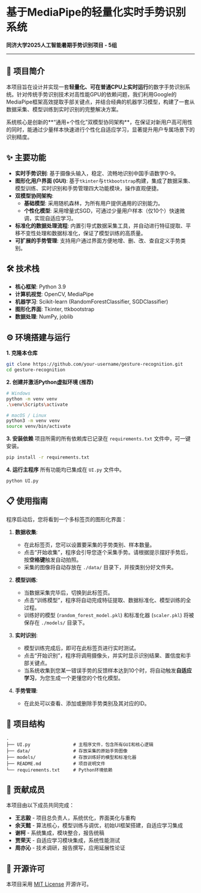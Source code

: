 # 基于MediaPipe的轻量化实时手势识别系统

**同济大学2025人工智能暑期手势识别项目 - 5组**

---

## 📖 项目简介

本项目旨在设计并实现一套**轻量化、可在普通CPU上实时运行**的数字手势识别系统。针对传统手势识别技术对高性能GPU的依赖问题，我们利用Google的MediaPipe框架高效提取手部关键点，并结合经典的机器学习模型，构建了一套从数据采集、模型训练到实时识别的完整解决方案。

系统核心是创新的**“通用+个性化”双模型协同架构**，在保证对新用户高可用性的同时，能通过少量样本快速进行个性化自适应学习，显著提升用户专属场景下的识别精度。

## ✨ 主要功能

*   **实时手势识别**: 基于摄像头输入，稳定、流畅地识别中国手语数字0-9。
*   **图形化用户界面 (GUI)**: 基于`tkinter`与`ttkbootstrap`构建，集成了数据采集、模型训练、实时识别和手势管理四大功能模块，操作直观便捷。
*   **双模型协同架构**:
    *   **基础模型**: 采用随机森林，为所有用户提供通用的识别能力。
    *   **个性化模型**: 采用增量式SGD，可通过少量用户样本（仅10个）快速微调，实现自适应学习。
*   **标准化的数据处理流程**: 内置引导式数据采集工具，并自动进行特征提取、平移不变性处理和数据标准化，保证了模型训练的高质量。
*   **可扩展的手势管理**: 支持用户通过界面方便地增、删、改、查自定义手势类别。

## 🛠️ 技术栈

*   **核心框架**: Python 3.9
*   **计算机视觉**: OpenCV, MediaPipe
*   **机器学习**: Scikit-learn (RandomForestClassifier, SGDClassifier)
*   **图形化界面**: Tkinter, ttkbootstrap
*   **数据处理**: NumPy, joblib

## ⚙️ 环境搭建与运行

**1. 克隆本仓库**
```bash
git clone https://github.com/your-username/gesture-recognition.git
cd gesture-recognition
```

**2. 创建并激活Python虚拟环境 (推荐)**
```bash
# Windows
python -m venv venv
.\venv\Scripts\activate

# macOS / Linux
python3 -m venv venv
source venv/bin/activate
```

**3. 安装依赖**
项目所需的所有依赖库已记录在 `requirements.txt` 文件中，可一键安装。
```bash
pip install -r requirements.txt
```

**4. 运行主程序**
所有功能均已集成在 `UI.py` 文件中。
```bash
python UI.py
```

## 📋 使用指南

程序启动后，您将看到一个多标签页的图形化界面：

1.  **数据收集**:
    *   在此标签页，您可以设置要采集的手势类别、样本数量。
    *   点击“开始收集”，程序会引导您逐个采集手势。请根据提示摆好手势后，按**空格键**触发自动拍照。
    *   采集的图像将自动存放在 `./data/` 目录下，并按类别分好文件夹。

2.  **模型训练**:
    *   当数据采集完毕后，切换到此标签页。
    *   点击“训练模型”，程序将自动完成特征提取、数据标准化、模型训练的全过程。
    *   训练好的模型 (`random_forest_model.pkl`) 和标准化器 (`scaler.pkl`) 将被保存在 `./models/` 目录下。

3.  **实时识别**:
    *   模型训练完成后，即可在此标签页进行实时测试。
    *   点击“开始识别”，程序将调用摄像头，并实时显示识别结果、置信度和手部关键点。
    *   当系统收集到您某一错误手势的反馈样本达到10个时，将自动触发**自适应学习**，为您生成一个更懂您的个性化模型。

4.  **手势管理**:
    *   在此处可以查看、添加或删除手势类别及其对应的ID。

## 📁 项目结构

```
.
├── UI.py                # 主程序文件，包含所有GUI和核心逻辑
├── data/                # 存放采集的原始手势图像
├── models/              # 存放训练好的模型和标准化器
├── README.md            # 项目说明文件
└── requirements.txt     # Python环境依赖
```

## 👥 贡献成员

本项目由以下成员共同完成：

*   **王志毅**  - 项目总负责人，系统优化，界面美化与重构
*   **余天懿**  - 算法核心，模型训练与调优，初始UI框架搭建，自适应学习集成
*   **谢柯**  - 系统集成，模块整合，报告统稿
*   **贾荣天**  - 自适应学习模块集成，系统性能测试
*   **周亦沁**  - 技术调研，报告撰写，应用延展性论证

## 📄 开源许可

本项目采用 [MIT License](LICENSE) 开源许可。